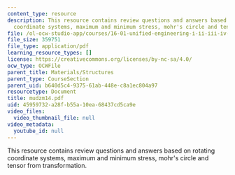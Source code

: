 ```yaml
---
content_type: resource
description: This resource contains review questions and answers based on rotating
  coordinate systems, maximum and minimum stress, mohr's circle and tensor from transformation.
file: /ol-ocw-studio-app/courses/16-01-unified-engineering-i-ii-iii-iv-fall-2005-spring-2006/45959732a28fb55a10ea68437cd5ca9e_mudzm14.pdf
file_size: 359751
file_type: application/pdf
learning_resource_types: []
license: https://creativecommons.org/licenses/by-nc-sa/4.0/
ocw_type: OCWFile
parent_title: Materials/Structures
parent_type: CourseSection
parent_uid: b640d5c4-9375-61ab-448e-c8a1ec804a97
resourcetype: Document
title: mudzm14.pdf
uid: 45959732-a28f-b55a-10ea-68437cd5ca9e
video_files:
  video_thumbnail_file: null
video_metadata:
  youtube_id: null
---
```

This resource contains review questions and answers based on rotating coordinate systems, maximum and minimum stress, mohr's circle and tensor from transformation.